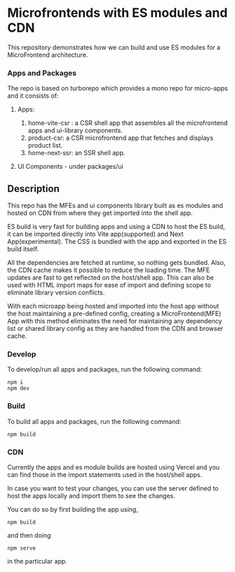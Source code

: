 # Microfrontends with ES modules and CDN

This repository demonstrates how we can build and use ES modules for a MicroFrontend architecture.

### Apps and Packages

The repo is based on turborepo which provides a mono repo for micro-apps and it consists of: 

1. Apps:
     1. home-vite-csr : a CSR shell app that assembles all the microfrontend apps and ui-library components.
     2. product-csr: a CSR microfrontend app that fetches and displays product list.
     3. home-next-ssr: an SSR shell app.
  
2. UI Components - under packages/ui


## Description
This repo has the MFEs and ui components library built as es modules and hosted on CDN from where they get imported into the shell app.

ES build is very fast for building apps and using a CDN to host the ES build, it can be imported directly into Vite app(supported) and Next App(experimental). The CSS is bundled with the app and exported in the ES build itself.

All the dependencies are fetched at runtime, so nothing gets bundled. Also, the CDN cache makes it possible to reduce the loading time. The MFE updates are fast to get reflected on the host/shell app. This can also be used with HTML import maps for ease of import and defining scope to eliminate library version conflicts.

With each microapp being hosted and imported into the host app without the host maintaining a pre-defined config, creating a MicroFrontend(MFE) App with this method eliminates the need for maintaining any dependency list or shared library config as they are handled from the CDN and browser cache.

### Develop

To develop/run all apps and packages, run the following command:

```
npm i
npm dev
```

### Build

To build all apps and packages, run the following command:

```
npm build
```

### CDN

Currently the apps and es module builds are hosted using Vercel and you can find those in the import statements used in the host/shell apps.

In case you want to test your changes, you can use the server defined to host the apps locally and import them to see the changes.

You can do so by first building the app using,

```
npm build
```

 and then doing 
 ```
 npm serve
 ```

in the particular app.

